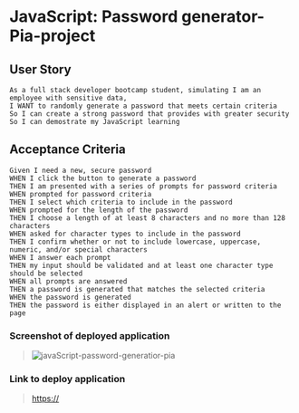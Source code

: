 # JavaScript: Password generator-Pia-project

## User Story

```
As a full stack developer bootcamp student, simulating I am an employee with sensitive data,
I WANT to randomly generate a password that meets certain criteria
So I can create a strong password that provides with greater security
So I can demostrate my JavaScript learning
```
## Acceptance Criteria

```
Given I need a new, secure password
WHEN I click the button to generate a password
THEN I am presented with a series of prompts for password criteria
WHEN prompted for password criteria
THEN I select which criteria to include in the password
WHEN prompted for the length of the password
THEN I choose a length of at least 8 characters and no more than 128 characters
WHEN asked for character types to include in the password
THEN I confirm whether or not to include lowercase, uppercase, numeric, and/or special characters
WHEN I answer each prompt
THEN my input should be validated and at least one character type should be selected
WHEN all prompts are answered
THEN a password is generated that matches the selected criteria
WHEN the password is generated
THEN the password is either displayed in an alert or written to the page
```
### Screenshot of deployed application

> ![javaScript-password-generatior-pia]()

### Link to deploy application

> [https://](https://)


